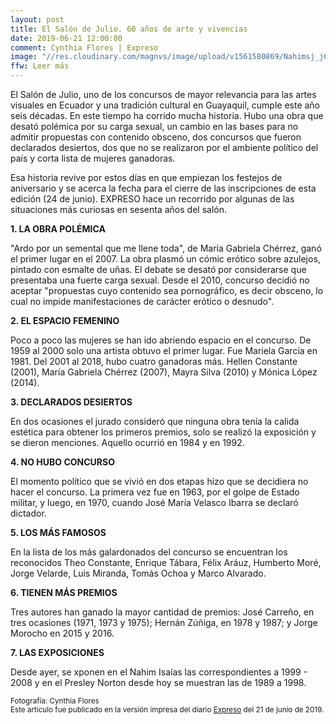 ```yaml
---
layout: post
title: El Salón de Julio. 60 años de arte y vivencias
date: 2019-06-21 12:00:00
comment: Cynthia Flores | Expreso
image: "//res.cloudinary.com/magnvs/image/upload/v1561580869/Nahimsj_j6majm.jpg"
ffw: Leer más
---
```

El Salón de Julio, uno de los concursos de mayor relevancia para las artes visuales en Ecuador y una tradición cultural en Guayaquil, cumple este año seis décadas. En este tiempo ha corrido mucha historia. Hubo una obra que desató polémica por su carga sexual, un cambio en las bases para no admitir propuestas con contenido obsceno, dos concursos que fueron declarados desiertos, dos que no se realizaron por el ambiente político del país y corta lista de mujeres ganadoras.  

Esa historia revive por estos días en que empiezan los festejos de aniversario y se acerca la fecha para el cierre de las inscripciones de esta edición (24 de junio). EXPRESO hace un recorrido por algunas de las situaciones más curiosas en sesenta años del salón.  

**1. LA OBRA POLÉMICA**  


"Ardo por un semental que me llene toda", de María Gabriela Chérrez, ganó el primer lugar en el 2007. La obra plasmó un cómic erótico sobre azulejos, pintado con esmalte de uñas. El debate se desató por considerarse que presentaba una fuerte carga sexual. Desde el 2010, concurso decidió no aceptar "propuestas cuyo contenido sea pornográfico, es decir obsceno, lo cual no impide manifestaciones de carácter erótico o desnudo".  

**2. EL ESPACIO FEMENINO**  


Poco a poco las mujeres se han ido abriendo espacio en el concurso. De 1959 al 2000 solo una artista obtuvo el primer lugar. Fue Mariela García en 1981. Del 2001 al 2018, hubo cuatro ganadoras más. Hellen Constante (2001), María Gabriela Chérrez (2007), Mayra Silva (2010) y Mónica López (2014).  

**3. DECLARADOS DESIERTOS**  


En dos ocasiones el jurado consideró que ninguna obra tenía la calida estética para obtener los primeros premios, solo se realizó la exposición y se dieron menciones. Aquello ocurrió en 1984 y en 1992.  

**4. NO HUBO CONCURSO**  


El momento político que se vivió en dos etapas hizo que se decidiera no hacer el concurso. La primera vez fue en 1963, por el golpe de Estado militar, y luego, en 1970, cuando José María Velasco Ibarra se declaró dictador.  

**5. LOS MÁS FAMOSOS**  


En la lista de los más galardonados del concurso se encuentran los reconocidos Theo Constante, Enrique Tábara, Félix Aráuz, Humberto Moré, Jorge Velarde, Luis Miranda, Tomás Ochoa y Marco Alvarado.  

**6. TIENEN MÁS PREMIOS**  


Tres autores han ganado la mayor cantidad de premios: José Carreño, en tres ocasiones (1971, 1973 y 1975); Hernán Zúñiga, en 1978 y 1987; y Jorge Morocho en 2015 y 2016.  

**7. LAS EXPOSICIONES**  


Desde ayer, se xponen en el Nahim Isaías las correspondientes a 1999 - 2008 y en el Presley Norton desde hoy se muestran las de 1989 a 1998.  


<small>Fotografía: Cynthia Flores<br />Este artículo fue publicado en la versión impresa del diario [Expreso](//www.expreso.ec) del 21 de junio de 2019.</small>
